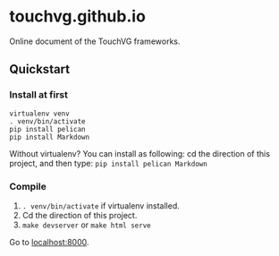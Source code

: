 # touchvg.github.io

Online document of the TouchVG frameworks.

## Quickstart

### Install at first

```
virtualenv venv
. venv/bin/activate
pip install pelican
pip install Markdown
```

Without virtualenv? You can install as following: cd the direction of this project, and then type:
`pip install pelican Markdown`

### Compile

1. `. venv/bin/activate` if virtualenv installed.
2. Cd the direction of this project.
3. `make devserver` or `make html serve`

Go to [localhost:8000](http://localhost:8000).
